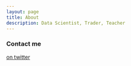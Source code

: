 ```yaml
---
layout: page
title: About
description: Data Scientist, Trader, Teacher
---
```


### Contact me

[on twitter](https://twitter.com/m_d_lai)
